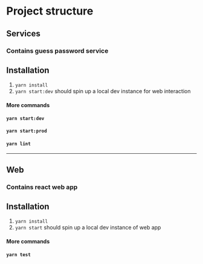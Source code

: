 
# Project structure

## Services

### Contains guess password service 

## Installation
1. `yarn install`
2. `yarn start:dev` should spin up a local dev instance for web interaction  

#### More commands

#### `yarn start:dev`
#### `yarn start:prod`
#### `yarn lint`

---
## Web

### Contains react web app

## Installation
1. `yarn install`
2. `yarn start` should spin up a local dev instance of web app

#### More commands

#### `yarn test`


